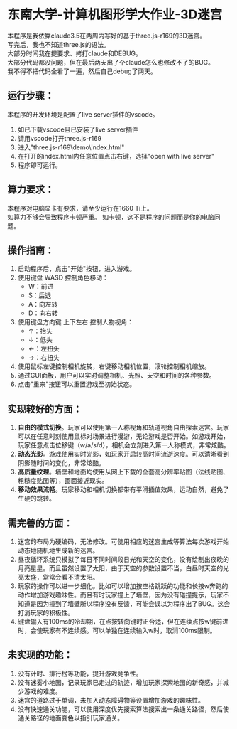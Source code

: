 # 东南大学-计算机图形学大作业-3D迷宫

本程序是我依靠claude3.5在两周内写好的基于three.js-r169的3D迷宫。  
写完后，我也不知道three.js的语法。  
大部分时间我在提要求、拷打claude和DEBUG。  
大部分代码都没问题，但在最后两天出了个claude怎么也修改不了的BUG。  
我不得不把代码全看了一遍，然后自己debug了两天。

## 运行步骤：
本程序的开发环境是配置了live server插件的vscode。
1. 如已下载vscode且已安装了live server插件
2. 请用vscode打开three.js-r169
3. 进入"three.js-r169\demo\index.html"
4. 在打开的index.html内任意位置点击右键，选择"open with live server"
5. 程序即可运行。

## 算力要求：
本程序对电脑显卡有要求，请至少运行在1660 Ti上。  
如算力不够会导致程序卡顿严重。
如卡顿，这不是程序的问题而是你的电脑问题。

## 操作指南：
1. 启动程序后，点击"开始"按钮，进入游戏。
2. 使用键盘 WASD 控制角色移动：
   - W：前进
   - S：后退
   - A：向左转
   - D：向右转
3. 使用键盘方向键 上下左右 控制人物视角：
   - ↑：抬头
   - ↓：低头
   - ←：左扭头
   - →：右扭头
4. 使用鼠标左键控制相机旋转，右键移动相机位置，滚轮控制相机缩放。
5. 通过GUI面板，用户可以实时调整相机、光照、天空和时间的各种参数。
6. 点击"重来"按钮可以重置游戏至初始状态。

## 实现较好的方面：
1. **自由的模式切换**。玩家可以使用第一人称视角和轨道视角自由探索迷宫。玩家可以在任意时刻使用鼠标对场景进行漫游，无论游戏是否开始。如游戏开始，玩家任意点击位移键（w/a/s/d），相机会立刻进入第一人称模式，非常炫酷。
2. **动态光影**。游戏使用实时光影，如玩家开启较高时间流逝速度。可以清晰看到阴影随时间的变化，非常炫酷。
3. **高质量纹理**。墙壁和地面均使用从网上下载的全套高分辨率贴图（法线贴图、粗糙度贴图等），画面接近现实。
4. **移动效果流畅**。玩家移动和相机切换都带有平滑插值效果，运动自然，避免了生硬的跳转。

## 需完善的方面：
1. 迷宫的布局为硬编码，无法修改。可使用相应的迷宫生成等算法每次游戏开始动态地随机地生成新的迷宫。
2. 昼夜循环系统只模拟了每日不同时间段日光和天空的变化，没有绘制出夜晚的月亮星星。而且虽然设置了太阳，由于天空的参数设置不当，白昼时天空的光亮太盛，常常会看不清太阳。
3. 玩家的操作可以进一步细化。比如可以增加按空格跳跃的功能和长按w奔跑的动作增加游戏趣味性。而且有时玩家撞上了墙壁，因为没有碰撞提示，玩家不知道是因为撞到了墙壁所以程序没有反馈，可能会误以为程序出了BUG。这会打消玩家的积极性。
4. 键盘输入有100ms的冷却期，在点按转向键时正合适，但在连续点按w键前进时，会使玩家有不连续感。可以单独在连续输入w时，取消100ms限制。

## 未实现的功能：
1. 没有计时、排行榜等功能，提升游戏竞争性。
2. 没有迷雾小地图，记录玩家已走过的轨迹，增加玩家探索地图的新奇感，并减少游戏的难度。
3. 迷宫的道路过于单调，未加入动态障碍物等设置增加游戏的趣味性。
4. 没有快速通关功能，可以使用深度优先搜索算法搜索出一条通关路径，然后使通关路径的地面变色以指引玩家通关。


